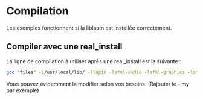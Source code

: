 
# Compilation #

Les exemples fonctionnent si la liblapin est installée correctement.

## Compiler avec une real_install ##

La ligne de compilation à utiliser après une real_install est la suivante :

```sh
gcc *files* -L/usr/local/lib/ -llapin -lsfml-audio -lsfml-graphics -lsfml-window -lsfml-system -lstdc++ -ldl -lm
```

Vous pouvez évidemment la modifier selon vos besoins. (Rajouter le -lmy par exemple)
